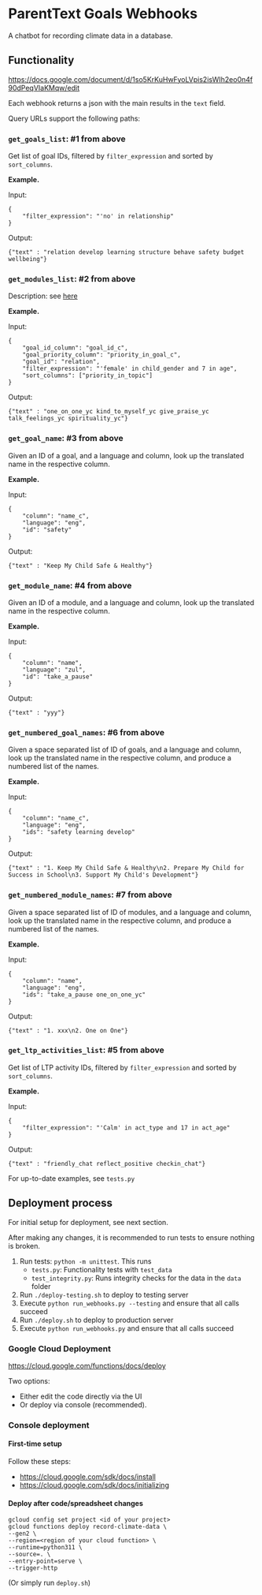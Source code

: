 # ParentText Goals Webhooks

A chatbot for recording climate data in a database.

## Functionality

https://docs.google.com/document/d/1so5KrKuHwFyoLVpis2isWIh2eo0n4f90dPeqVIaKMqw/edit

Each webhook returns a json with the main results in the `text` field.

Query URLs support the following paths:

### `get_goals_list`: #1 from above

Get list of goal IDs, filtered by `filter_expression` and sorted by `sort_columns`.

**Example.**

Input:

```
{
    "filter_expression": "'no' in relationship"
}
```

Output:

```
{"text" : "relation develop learning structure behave safety budget wellbeing"}
```

### `get_modules_list`: #2 from above

Description: see [here](https://docs.google.com/document/d/1so5KrKuHwFyoLVpis2isWIh2eo0n4f90dPeqVIaKMqw/edit)

**Example.**

Input:

```
{
    "goal_id_column": "goal_id_c",
    "goal_priority_column": "priority_in_goal_c",
    "goal_id": "relation",
    "filter_expression": "'female' in child_gender and 7 in age",
    "sort_columns": ["priority_in_topic"]
}
```

Output:

```
{"text" : "one_on_one_yc kind_to_myself_yc give_praise_yc talk_feelings_yc spirituality_yc"}
```

### `get_goal_name`: #3 from above

Given an ID of a goal, and a language and column, look up the translated name in the respective column.

**Example.**

Input:

```
{
    "column": "name_c",
    "language": "eng",
    "id": "safety"
}
```

Output:

```
{"text" : "Keep My Child Safe & Healthy"}
```

### `get_module_name`: #4 from above

Given an ID of a module, and a language and column, look up the translated name in the respective column.

**Example.**

Input:

```
{
    "column": "name",
    "language": "zul",
    "id": "take_a_pause"
}
```
Output:

```
{"text" : "yyy"}
```

### `get_numbered_goal_names`: #6 from above

Given a space separated list of ID of goals, and a language and column, look up the translated name in the respective column, and produce a numbered list of the names.

**Example.**

Input:

```
{
    "column": "name_c",
    "language": "eng",
    "ids": "safety learning develop"
}
```

Output:

```
{"text" : "1. Keep My Child Safe & Healthy\n2. Prepare My Child for Success in School\n3. Support My Child's Development"}
```

### `get_numbered_module_names`: #7 from above

Given a space separated list of ID of modules, and a language and column, look up the translated name in the respective column, and produce a numbered list of the names.

**Example.**

Input:

```
{
    "column": "name",
    "language": "eng",
    "ids": "take_a_pause one_on_one_yc"
}
```

Output:

```
{"text" : "1. xxx\n2. One on One"}
```

### `get_ltp_activities_list`: #5 from above

Get list of LTP activity IDs, filtered by `filter_expression` and sorted by `sort_columns`.

**Example.**

Input:

```
{
    "filter_expression": "'Calm' in act_type and 17 in act_age"
}
```

Output:

```
{"text" : "friendly_chat reflect_positive checkin_chat"}
```

For up-to-date examples, see `tests.py`

## Deployment process

For initial setup for deployment, see next section.

After making any changes, it is recommended to run tests to ensure
nothing is broken.

1. Run tests: `python -m unittest`. This runs
    - `tests.py`: Functionality tests with `test_data`
    - `test_integrity.py`: Runs integrity checks for the data in the `data` folder
2. Run `./deploy-testing.sh` to deploy to testing server
3. Execute `python run_webhooks.py --testing` and ensure that all calls succeed
4. Run `./deploy.sh` to deploy to production server
5. Execute `python run_webhooks.py` and ensure that all calls succeed


### Google Cloud Deployment

https://cloud.google.com/functions/docs/deploy

Two options: 

- Either edit the code directly via the UI
- Or deploy via console (recommended).

### Console deployment

#### First-time setup

Follow these steps:
- https://cloud.google.com/sdk/docs/install
- https://cloud.google.com/sdk/docs/initializing

#### Deploy after code/spreadsheet changes

```
gcloud config set project <id of your project>
gcloud functions deploy record-climate-data \
--gen2 \
--region=<region of your cloud function> \
--runtime=python311 \
--source=. \
--entry-point=serve \
--trigger-http
```

(Or simply run `deploy.sh`)